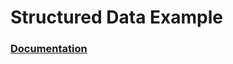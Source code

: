 # Structured Data Example

### [Documentation](http://fraser999.github.io/StructuredData/structured_data/index.html)
